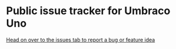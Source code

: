 # Public issue tracker for Umbraco Uno

[Head on over to the issues tab to report a bug or feature idea](https://github.com/umbraco/Umbraco.Uno.Issues/issues/)
